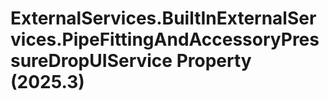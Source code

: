 # ExternalServices.BuiltInExternalServices.PipeFittingAndAccessoryPressureDropUIService Property (2025.3)

﻿